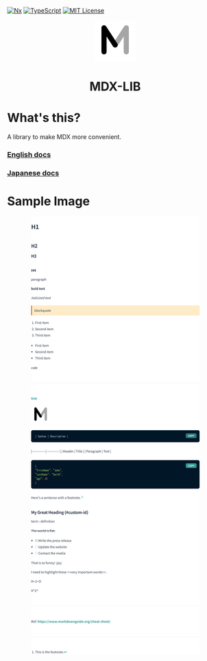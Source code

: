 [![Nx](https://img.shields.io/badge/Monorepo-Nx-%23143157)](https://nx.dev)
[![TypeScript](https://img.shields.io/badge/Code-TypeScript-%233178c6)](https://www.typescriptlang.org)
[![MIT License](https://img.shields.io/badge/License-MIT-brightgreen)](LICENSE)

<p align="center"><img src="../../docs/images/logo.png" alt="mdx-lib"></p>
<h1 align="center">MDX-LIB</h1>

# What's this?
A library to make MDX more convenient.

### [English docs](https://github.com/mdx-lib/mdx-lib/tree/master/libs/chakra/docs/en)

### [Japanese docs](https://github.com/mdx-lib/mdx-lib/tree/master/libs/chakra/docs/ja)

# Sample Image
<p align="center"><img src="./docs/images/sample.png" alt="mdx-lib"></p>
